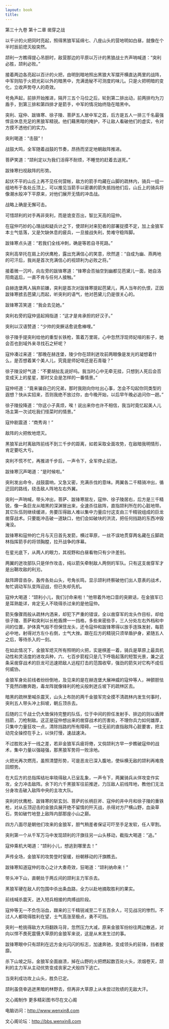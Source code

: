 ```yaml
---
layout: book
title:
---
```

第三十九卷 第十二章 凿穿之战

以千计的火把同时亮起，照得黑狼军延绵七、八座山头的营地明如白昼，就像在个半时辰前熄灭般突然。

颉利一方瞧得提心吊胆时，敌营那边的平原以万计的黑狼战士齐声呐喊道：“突利必胜，颉利必败。”

接着两边各亮起以百计的火把，由明到暗地照出黑狼大军摆开横直达两里的战阵，中军则陷于火把光彩以外的暗黑中，充满诡秘不可测度的味儿。只是火把明暗的变化，立收声势夺人的奇效。

号角声起，前排开始推进，隔开三五个马位之后，轮到第二排出动，前两排均为刀盾手，到第三排和第四排才是箭手，中军的情况始终隐在暗黑中。

突利、寇仲、跋锋寒、徐子陵、菩萨五人居中军之首，后方是五人一排三千名最强悍且休息充足的黑狼军精锐。他们藉黑暗的掩护，不让敌人看破他们的虚实，令对方摸不透他们的实力。

突利喝道：“击鼓”！

战鼓大鸣，全军随着战鼓的节奏，昂扬而坚定地朝敌阵推进。

菩萨笑道：“颉利定以为我们活得不耐烦，不睡觉的赶着去送死。”

跋锋寒扫视敌阵的形势。

起伏不平的山丘上再不见任何营帐，敌方的箭手均藏在山脚的疏林内，骑兵一组一组地布于各处丘顶上，可以推见当箭手以密袭的箭失抵挡他们后，山丘上的骑兵将像潮水般冲下平原来，对他们展开无情的冲击战。

战略上确是无懈可击。

可惜颉利的对手再非突利，而是诡变百出，智比天高的寇仲。

在寇仲巧妙的心理战和疑兵计之下，使颉利对来犯者的部署捉摸不定，加上金狼军本士气低落，又是欠缺休息的疲兵，一旦接战失利，势难守稳阵脚。

跋锋寒点头道：“若我们全线冲刺，确是等若自寻死路。”

突利高举托在肩上的伏鹰枪，露出充满信心的笑意，欣然道：“自成为幽、燕两地的可汗后，我尚是首次充满信心的视颉利为必败之将。”

接着微一沉吟，向左旁的跋锋寒道：“锋寒会否抽空到幽都见芭黛儿一面，她自洛阳南返后，一直不肯与任何人接触。”

自赫连堡两人捐弃前嫌，突利是首次对跋锋寒提起芭黛儿，两人当年的仇恨，正因跋锋寒掳去芭黛儿而起，听突利的语气，他对芭黛儿仍是很关心的。

跋锋寒苫笑道：“我会去见她。”

突利右旁的寇仲竖起拇指道：“这才是肯承担的好汉子。”

突利以汉语赞道：“少帅的突撅话愈说愈棒哩。”

徐子陵手提突利给他的重型长铁枪，策着万里斑，心中忽然浮现师妃喧的影子，她会否也到域外来寻找石之轩呢？

寇仲凑过来道：“那晚在赫连堡，陵少你在颉利迸攻前两眼像是发光的凝想着什么，是否想着某个美人儿，究竟是师妃喧还是石青璇？”

徐子陵没好气道：“不要胡扯乱说好吗。我当时心中无牵无挂，只想到人死后会否变成天上的星星，那时又会是怎样的一番情景。”

寇仲呸道：“竟来骗自己的兄弟，那时我刚向你吐出心事，怎会不勾起你同类型的遐想？快从实招来，否则我绝不放过你，由今晚开始，以后早午晚必追问你一趟。”

徐子陵投降道：“你这小子真烦，唉！说出来你也许不相信，我当时竟忆起美人儿场主第一次试吃我们怪菜时的情景。”

寇仲剧震道：“商秀询！”

敌阵的火把攸地熄灭。

黑狼军此时离敌阵前线不到三千步的距离，如若采取全面攻势，在敌暗我明情形，肯定要吃大亏。

突利不慌不忙，再推进千步后，一声令下，全军停止前迸。

跋锋寒沉声喝道：“是时候啦。”

突利发出命令，战鼓震响，又急又密，充满杀伐的意味。两翼各二千精骑冲出，循迂回的路线，绕击敌人阵地左右外翼。

突利一声呐喊，带头冲出，菩萨、跋锋寒居左，寇仲、徐子陵居右，后方是三千精锐，像一条巨龙从暗黑的深渊冒出来，全速杀往敌阵，直指颉利所在的心脏地带。其它队伍则继续缓进，务要压得敌人难以集中力量应付这支由三千精锐组成的巨龙凿穿战术。只要能冲击破一道缺口，他们会如破块的洪流，把任何挡路的东西冲毁淹没。

跋锋寒和寇仲的亡月与灭日首先发箭，横过草原，一丝不误地贯穿两名藏在丘脚疏林指挥箭手的将领胸膛，拉开战争的序幕。

在星光底下，从两人的眼力，其视野和白昼看物只有少许差别。

两翼的迸攻部队只是佯作攻击，纯以箭矢牵制敌人两侧的军队。只有这支凿穿军才是出鞘攻敌的利刃。

敌阵蹄音沓杂，轰传各处山头，号角长鸣，显示颉利终察破他们出人意表的战术，匆忙调动军队变阵迎战，但已失却先机。

寇仲大喝道：“颉利小儿，我们讨命来啦！”他带着外地口音的突厥话，在金狼军已是耳熟能详，肯定无人不晓得杀过来的是他寇仲。

箭矢像骤雨般从疏林内洒来，却犯下严重的错误，全以凿穿军的龙头作目标，却给徐子陵、菩萨和突利以长枪盾牌一一挡格，多些来密些手，三人分处左右外档和中间的位置，护体真气般不但保住龙头，还令寇仲和跋锋寒得以放手连珠发射，每箭必中地，射得对方左仆右倒，士气大挫。跟在后方的精锐只须举盾护身，紧随五人之后，等待杀入的一刻。

在如此情况下，金狼军熄灭所有照明的火把，实是棋差一着，骑兵是草原上最具机动性和灵活度的进攻兵种，六、七百步箭程只是几下呼吸起落的短暂光景，兼之这条采凿穿战术的巨龙可迅速把敌人远程打击的范围收窄，强劲的箭矢对它构不成任何威协。

金狼军身处前线者纷纷倒地，及见来的是在赫连堡大展神威的寇仲等人，神颤胆怯下竟然四散奔跑，毒龙阵就像锋利的枪尖般刺迸丘坡下的疏林区去。

暗黑的疏林里喊杀震天，山头上布防的两千金狼军完全摸不清疏林内发生何事时，突利五人带头冲上斜坡，朝丘顶杀去。

后随的三千战士仍大致保持完整的队伍，位于中间的担任发射手、排边的则以盾牌挡箭，刀枪制敌。这正是寇仲想出来的凿穿战术的历害处，不理你兵力如何雄厚，只集中力量狂攻一点，清除挡路的所有障碍，一往无前的直指敌阵心脏要害，把主动完全操控在手上，以快打慢，速战速决。

不过胜败决于一线之差，若非金狼军兵疲将倦，又倘颉利方早一步瞧破寇仲的战术，集中力量以强碰强，那黑狼军势将一败涂地。

火把光再次燃亮，虽照清楚形势，可是恶龙已深入腹地，使纵横无敌的颉利再难挽回颓势。

在大后方的总指挥结社率晓得敌人已呈乱象，一声令下，两翼骑兵从佯攻变作实攻，全力冲击敌阵。余下的六千黑狼军往前推迸，力压敌人前线阵地，教他们无法分身攻击破入敌阵中央的主攻大队。

突利的伏鹰枪、跋锋寒的斩玄剑、菩萨的长柄巨斧、寇仲的井中月和徐子陵的重铁枪，对从丘顶迎击的金狼兵展开绝不留情的歼灭战，杀得对方尸横山野，血染草石，势如破竹地登上敌阵内部那座小山之巅。

四方八面尽是朝他们攻来的金狼军，胆气稍差者保证可吓至手足发软，任人宰割。

突利第一个从千军万马中发现颉利的汗旗往另一山头移动，截指大喝道：“追。”

寇仲乘机大喝道：“颉利小儿，想逃到哪里去！”

声传全场，金狼军的攻势登时窒缓，纷朝移动的汗旗瞧去。

跋锋寒知道寇仲的攻心之计大奏奇效，狂喝道：“颉利纳命来！”

带头冲下山，直朝处于两丘间的颉利主力军杀去。

黑狼军硬在敌人的包围中杀出条血路，全力以赴地摘取胜利的果实。

前线喊杀震天，迸入短兵相接的肉搏战阶段。

寇仲等无一不负伤浴血，跟来的三千精锐减至二千五百余人，可见战况的惨烈。不过人人都晓得胜利在望，士气高涨至极点，勇不可挡。

突利一枪挑得敌方大将翻跌马背，忽然压力大减，原来金狼军纷纷往两边散逃，对向以悍不畏死震慑大草原的金狼军来说，这是从末发生过的事。

跋锋寒眼中只有颉利在远方金光闪闪的标志，加速奔驰，变成领头的前锋，挡者披靡。

杀下山坡之际，金狼军全面崩溃，掉在山野的火把燃起数百处火头，浓烟卷天，颉利的主力军从主动优势变成丧家之犬般四下逃亡。

当突利成功攻上山头，胜负已定。

颉利虽侥幸逃迸黑暗的林野去，但再非大草原上从未尝过败绩的无敌大汗。

文心阁制作 更多精彩图书尽在文心阁

电脑访问：http://www.wenxin8.com

文心阁论坛：http://bbs.wenxin8.com
